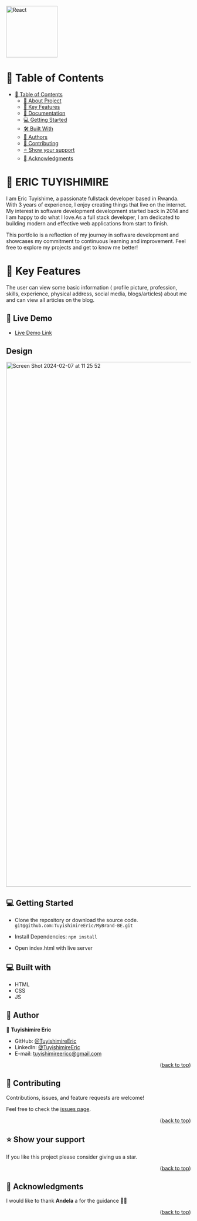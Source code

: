 <a name="readme-top"></a>

<div align="left">
  <img src="https://github.com/TuyishimireEric/MyBrand-BE/assets/102757126/b8360d06-9a6f-44cd-9f77-533057e25845" title="React" alt="React" width="140" height="140"/>
</div>

<!-- TABLE OF CONTENTS -->

# 📗 Table of Contents

- [📗 Table of Contents](#-table-of-contents)
  - [📖 About Project](#-about-project-)
  - [🧾 Key Features ](#-key-features-)
  - [🚀 Documentation ](#-documentation-)
  - [💻 Getting Started ](#-getting-started-)
  - [🛠 Built With ](#-built-with)
  - [👥 Authors ](#-authors-)
  - [🤝 Contributing ](#-contributing-)
  - [⭐️ Show your support ](#️-show-your-support-)
  - [🙏 Acknowledgments ](#-acknowledgments-)

<!-- PROJECT DESCRIPTION -->

# 📖 ERIC TUYISHIMIRE<a name="about-project"></a>
I am Eric Tuyishime, a passionate fullstack developer based in Rwanda. With 3 years of experience, I enjoy creating things that live on the internet. My interest in software development development started back in 2014 and I am happy to do what I love.As a full stack developer, I am dedicated to building modern and effective web applications from start to finish.

This portfolio is a reflection of my journey in software development and showcases my commitment to continuous learning and improvement. Feel free to explore my projects and get to know me better!


# 🧾 Key Features <a name="key-features"></a>
 The user can view some basic information ( profile picture, profession, skills, experience, physical address, social media, blogs/articles) about me and can view all articles on the blog.

## 🚀 Live Demo <a name="live-demo"></a>

- [Live Demo Link](https://tuyishimireeric.github.io/index.html)

## Design

<img width="1427" alt="Screen Shot 2024-02-07 at 11 25 52" src="https://github.com/TuyishimireEric/my-brand-tuyishimire-eric/assets/102757126/88c83082-c97a-4158-b781-03a07bfaf760">


<!-- GETTING STARTED -->

## 💻 Getting Started <a name="getting-started"></a>

- Clone the repository or download the source code.
  `git@github.com:TuyishimireEric/MyBrand-BE.git`

- Install Dependencies:
  `npm install`
- Open index.html with live server

## 💻 Built with <a name="built-with-"></a>

- HTML
- CSS
- JS

## 👥 Author <a name="authors"></a>

👤 **Tuyishimire Eric**

- GitHub: [@TuyishimireEric](https://github.com/TuyishimireEric)
- LinkedIn: [@TuyishimireEric](https://www.linkedin.com/in/TuyishimireEric/)
- E-mail: <a href="mailto:tuyishimireericc@gmail.com">tuyishimireericc@gmail.com</a>

<p align="right">(<a href="#readme-top">back to top</a>)</p>

<!-- FUTURE FEATURES -->

## 🤝 Contributing <a name="contributing"></a>

Contributions, issues, and feature requests are welcome!

Feel free to check the [issues page](https://github.com/TuyishimireEric/TuyishimireEric.github.io/issues).

<p align="right">(<a href="#readme-top">back to top</a>)</p>

<!-- SUPPORT -->

## ⭐️ Show your support <a name="support"></a>

If you like this project please consider giving us a star.

<p align="right">(<a href="#readme-top">back to top</a>)</p>

<!-- ACKNOWLEDGEMENTS -->

## 🙏 Acknowledgments <a name="acknowledgements"></a>

I would like to thank **Andela** a for the guidance 🙏🙏


<p align="right">(<a href="#readme-top">back to top</a>)</p>


